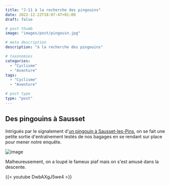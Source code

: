 ```yaml
---
title: "J-11 à la recherche des pingouins"
date: 2022-12-22T18:07:47+01:00
draft: false

# post thumb
image: "images/post/pingouin.jpg"

# meta description
description: "à la recherche des pingouins"

# taxonomies
categories: 
  - "Cyclisme"
  - "Aventure"
tags:
  - "Cyclisme"
  - "Aventure"

# post type
type: "post"
---
```


## Des pingouins à Sausset

Intrigués par le signalement d'[un pingouin à Sausset-les-Pins](https://twitter.com/laprovence/status/1605646925033869312),
on se fait une petite sortie d'entraînement lestés de nos bagages en se rendant sur place pour
mener notre enquête.

![image](../../images/post/velos_sausset.png)

Malheureusement, on a loupé le fameux piaf mais on s'est amusé dans la descente.

 {{< youtube DwbAXgJ5we4 >}}
